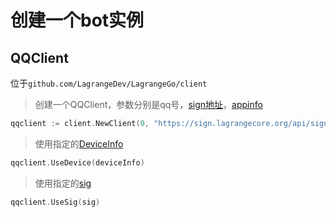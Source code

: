 # 创建一个bot实例

## QQClient

位于`github.com/LagrangeDev/LagrangeGo/client`

> 创建一个QQClient，参数分别是qq号，[sign地址](/guide/sign)，[appinfo](/api/appInfo)

```go
qqclient := client.NewClient(0, "https://sign.lagrangecore.org/api/sign", appInfo)
```

> 使用指定的[DeviceInfo](/api/deviceInfo)
```go
qqclient.UseDevice(deviceInfo)
```

> 使用指定的[sig](/api/sigInfo)
```go
qqclient.UseSig(sig)
```
